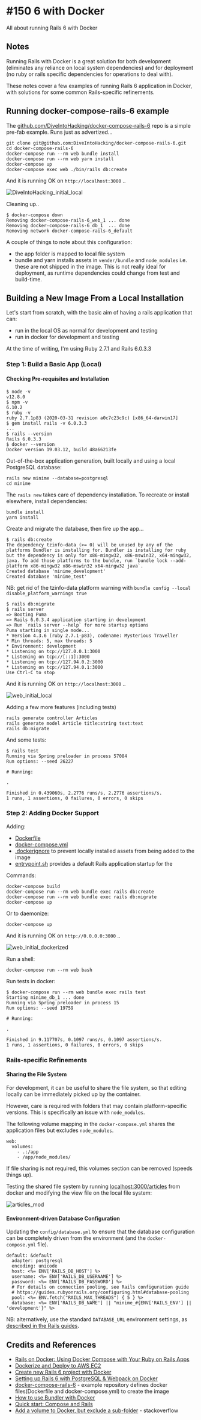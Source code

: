 # #150 6 with Docker

All about running Rails 6 with Docker

## Notes

Running Rails with Docker is a great solution for both development (eliminates any reliance on local system dependencies)
and for deployment (no ruby or rails specific dependencies for operations to deal with).

These notes cover a few examples of running Rails 6 application in Docker,
with solutions for some common Rails-specific refinements.

## Running docker-compose-rails-6 example

The [github.com/DiveIntoHacking/docker-compose-rails-6](https://github.com/DiveIntoHacking/docker-compose-rails-6)
repo is a simple pre-fab example. Runs just as advertized...

    git clone git@github.com:DiveIntoHacking/docker-compose-rails-6.git
    cd docker-compose-rails-6
    docker-compose run --rm web bundle install
    docker-compose run --rm web yarn install
    docker-compose up
    docker-compose exec web ./bin/rails db:create

And it is running OK on `http://localhost:3000` ..

![DiveIntoHacking_initial_local](./assets/DiveIntoHacking_initial_local.png?raw=true)

Cleaning up..

    $ docker-compose down
    Removing docker-compose-rails-6_web_1 ... done
    Removing docker-compose-rails-6_db_1  ... done
    Removing network docker-compose-rails-6_default

A couple of things to note about this configuration:

* the app folder is mapped to local file system
* bundle and yarn installs assets in `vender/bundle` and `node_modules` i.e. these are not shipped in the image. This is not really ideal for deployment, as runtime dependencies could change from test and build-time.

## Building a New Image From a Local Installation

Let's start from scratch, with the basic aim of having a rails application that can:

* run in the local OS as normal for development and testing
* run in docker for development and testing

At the time of writing, I'm using Ruby 2.7.1 and Rails 6.0.3.3

### Step 1: Build a Basic App (Local)

#### Checking Pre-requisites and Installation

    $ node -v
    v12.8.0
    $ npm -v
    6.10.2
    $ ruby -v
    ruby 2.7.1p83 (2020-03-31 revision a0c7c23c9c) [x86_64-darwin17]
    $ gem install rails -v 6.0.3.3
    ...
    $ rails --version
    Rails 6.0.3.3
    $ docker --version
    Docker version 19.03.12, build 48a66213fe

Out-of-the-box application generation, built locally and using a local PostgreSQL database:

    rails new minime --database=postgresql
    cd minime

The `rails new` takes care of dependency installation. To recreate or install elsewhere, install dependencies:

    bundle install
    yarn install

Create and migrate the database, then fire up the app...

    $ rails db:create
    The dependency tzinfo-data (>= 0) will be unused by any of the platforms Bundler is installing for. Bundler is installing for ruby but the dependency is only for x86-mingw32, x86-mswin32, x64-mingw32, java. To add those platforms to the bundle, run `bundle lock --add-platform x86-mingw32 x86-mswin32 x64-mingw32 java`.
    Created database 'minime_development'
    Created database 'minime_test'

NB: get rid of the tzinfo-data platform warning with `bundle config --local disable_platform_warnings true`

    $ rails db:migrate
    $ rails server
    => Booting Puma
    => Rails 6.0.3.4 application starting in development
    => Run `rails server --help` for more startup options
    Puma starting in single mode...
    * Version 4.3.6 (ruby 2.7.1-p83), codename: Mysterious Traveller
    * Min threads: 5, max threads: 5
    * Environment: development
    * Listening on tcp://127.0.0.1:3000
    * Listening on tcp://[::1]:3000
    * Listening on tcp://127.94.0.2:3000
    * Listening on tcp://127.94.0.1:3000
    Use Ctrl-C to stop

And it is running OK on `http://localhost:3000` ..

![web_initial_local](./assets/web_initial_local.png?raw=true)

Adding a few more features (including tests)

    rails generate controller Articles
    rails generate model Article title:string text:text
    rails db:migrate

And some tests:

    $ rails test
    Running via Spring preloader in process 57084
    Run options: --seed 26227

    # Running:

    .

    Finished in 0.439060s, 2.2776 runs/s, 2.2776 assertions/s.
    1 runs, 1 assertions, 0 failures, 0 errors, 0 skips

### Step 2: Adding Docker Support

Adding:

* [Dockerfile](./minime/Dockerfile)
* [docker-compose.yml](./minime/docker-compose.yml)
* [.dockerignore](./minime/.dockerignore) to prevent locally installed assets from being added to the image
* [entrypoint.sh](./minime/entrypoint.sh) provides a default Rails application startup for the

Commands:

    docker-compose build
    docker-compose run --rm web bundle exec rails db:create
    docker-compose run --rm web bundle exec rails db:migrate
    docker-compose up

Or to daemonize:

    docker-compose up

And it is running OK on `http://0.0.0.0:3000` ..

![web_initial_dockerized](./assets/web_initial_dockerized.png?raw=true)

Run a shell:

    docker-compose run --rm web bash

Run tests in docker:

    $ docker-compose run --rm web bundle exec rails test
    Starting minime_db_1 ... done
    Running via Spring preloader in process 15
    Run options: --seed 19759

    # Running:

    .

    Finished in 9.117707s, 0.1097 runs/s, 0.1097 assertions/s.
    1 runs, 1 assertions, 0 failures, 0 errors, 0 skips

### Rails-specific Refinements

#### Sharing the File System

For development, it can be useful to share the file system, so that editing locally can be immediately
picked up by the container.

However, care is required with folders that may contain platform-specific versions.
This is specifically an issue with `node_modules`.

The following volume mapping in the `docker-compose.yml` shares the application files
but excludes `node_modules`.

    web:
      volumes:
        - .:/app
        - /app/node_modules/

If file sharing is not required, this volumes section can be removed (speeds things up).

Testing the shared file system by running [localhost:3000/articles](http://localhost:3000/articles) from docker
and modifying the view file on the local file system:

![articles_mod](./assets/articles_mod.png?raw=true)

#### Environment-driven Database Configuration

Updating the `config/database.yml` to ensure that the database configuration
can be completely driven from the environment (and the `docker-compose.yml` file).

    default: &default
      adapter: postgresql
      encoding: unicode
      host: <%= ENV['RAILS_DB_HOST'] %>
      username: <%= ENV['RAILS_DB_USERNAME'] %>
      password: <%= ENV['RAILS_DB_PASSWORD'] %>
      # For details on connection pooling, see Rails configuration guide
      # https://guides.rubyonrails.org/configuring.html#database-pooling
      pool: <%= ENV.fetch("RAILS_MAX_THREADS") { 5 } %>
      database: <%= ENV['RAILS_DB_NAME'] || "minime_#{ENV['RAILS_ENV'] || 'development'}" %>

NB: alternatively, use the standard `DATABASE_URL` environment settings, as [described in the Rails guides](https://guides.rubyonrails.org/configuring.html#configuring-a-database).

## Credits and References

* [Rails on Docker: Using Docker Compose with Your Ruby on Rails Apps](https://www.chrisblunt.com/rails-on-docker-using-docker-compose-with-your-ruby-on-rails-apps/)
* [Dockerize and Deploy to AWS EC2](https://medium.com/@matayoshi.mariano/dockerize-and-deploy-to-aws-ec2-9208068fb92b)
* [Create new Rails 6 project with Docker](https://dev.to/rogiervandenberg/create-new-rails-6-project-with-docker-56io)
* [Setting up Rails 6 with PostgreSQL & Webpack on Docker](https://medium.com/@guillaumeocculy/setting-up-rails-6-with-postgresql-webpack-on-docker-a51c1044f0e4)
* [docker-compose-rails-6](https://github.com/DiveIntoHacking/docker-compose-rails-6) - example repository defines docker files(Dockerfile and docker-compose.yml) to create the image
* [How to use Bundler with Docker](https://bundler.io/guides/bundler_docker_guide.html)
* [Quick start: Compose and Rails](https://docs.docker.com/compose/rails/)
* [Add a volume to Docker, but exclude a sub-folder](https://stackoverflow.com/questions/29181032/add-a-volume-to-docker-but-exclude-a-sub-folder) - stackoverflow
